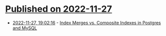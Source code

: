 # [Published on 2022-11-27](index.md)

* [2022-11-27, 19:02:16](https://news.ycombinator.com/item?id=33765570) - [Index Merges vs. Composite Indexes in Postgres and MySQL](https://sirupsen.com/index-merges)

